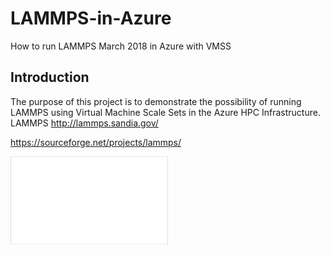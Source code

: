 # LAMMPS-in-Azure
How to run LAMMPS March 2018 in Azure with VMSS

## Introduction

The purpose of this project is to demonstrate the possibility of running LAMMPS using Virtual Machine Scale Sets in the Azure HPC Infrastructure. LAMMPS 
http://lammps.sandia.gov/


https://sourceforge.net/projects/lammps/ 


<img src="https://github.com/schoenemeyer/LAMMPS-in-Azure/blob/master/lammps.png" width="252">


